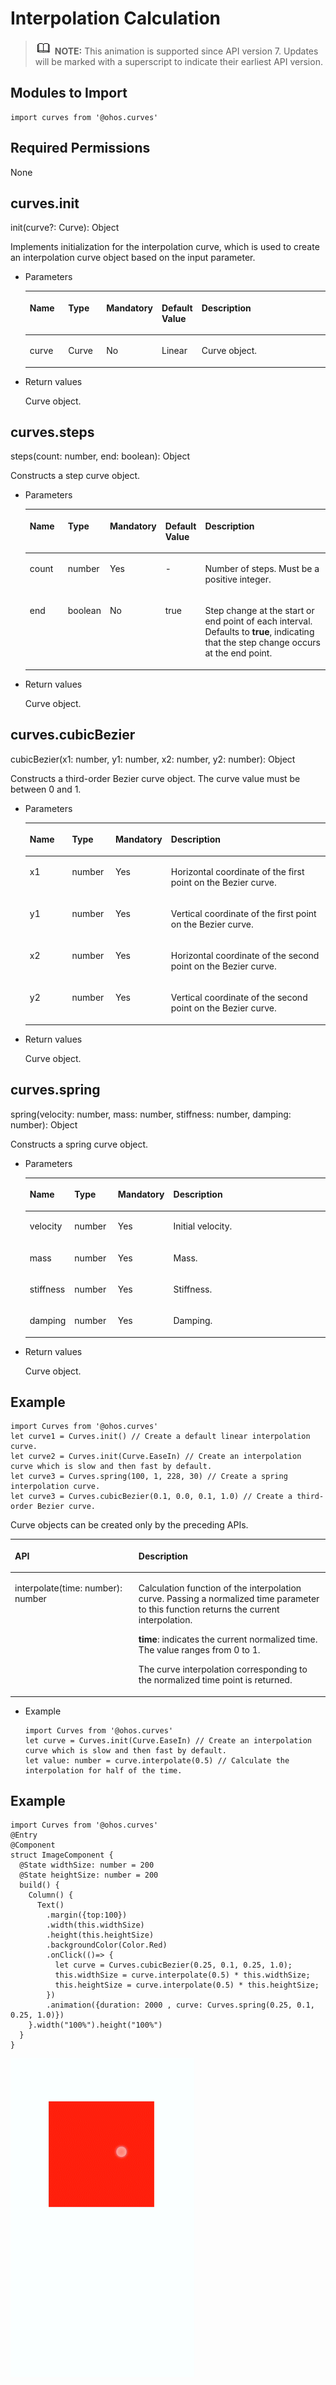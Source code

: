 # Interpolation Calculation<a name="EN-US_TOPIC_0000001237475061"></a>

>![](../../public_sys-resources/icon-note.gif) **NOTE:** 
>This animation is supported since API version 7. Updates will be marked with a superscript to indicate their earliest API version.

## Modules to Import<a name="section377963175114"></a>

```
import curves from '@ohos.curves'
```

## Required Permissions<a name="section1455919446525"></a>

None

## curves.init<a name="section10551016104218"></a>

init\(curve?: Curve\): Object

Implements initialization for the interpolation curve, which is used to create an interpolation curve object based on the input parameter.

-   Parameters

    <a name="table69661135912"></a>
    <table><thead align="left"><tr id="row149668318915"><th class="cellrowborder" valign="top" width="13.71%" id="mcps1.1.6.1.1"><p id="p7966738914"><a name="p7966738914"></a><a name="p7966738914"></a>Name</p>
    </th>
    <th class="cellrowborder" valign="top" width="13.62%" id="mcps1.1.6.1.2"><p id="p296713699"><a name="p296713699"></a><a name="p296713699"></a>Type</p>
    </th>
    <th class="cellrowborder" valign="top" width="8.469999999999999%" id="mcps1.1.6.1.3"><p id="p196718315911"><a name="p196718315911"></a><a name="p196718315911"></a>Mandatory</p>
    </th>
    <th class="cellrowborder" valign="top" width="7.5200000000000005%" id="mcps1.1.6.1.4"><p id="p02881223125210"><a name="p02881223125210"></a><a name="p02881223125210"></a>Default Value</p>
    </th>
    <th class="cellrowborder" valign="top" width="56.68%" id="mcps1.1.6.1.5"><p id="p9967231197"><a name="p9967231197"></a><a name="p9967231197"></a>Description</p>
    </th>
    </tr>
    </thead>
    <tbody><tr id="row18967831393"><td class="cellrowborder" valign="top" width="13.71%" headers="mcps1.1.6.1.1 "><p id="p39671131590"><a name="p39671131590"></a><a name="p39671131590"></a>curve</p>
    </td>
    <td class="cellrowborder" valign="top" width="13.62%" headers="mcps1.1.6.1.2 "><p id="p126051952172518"><a name="p126051952172518"></a><a name="p126051952172518"></a>Curve</p>
    </td>
    <td class="cellrowborder" valign="top" width="8.469999999999999%" headers="mcps1.1.6.1.3 "><p id="p149671932919"><a name="p149671932919"></a><a name="p149671932919"></a>No</p>
    </td>
    <td class="cellrowborder" valign="top" width="7.5200000000000005%" headers="mcps1.1.6.1.4 "><p id="p528813237529"><a name="p528813237529"></a><a name="p528813237529"></a>Linear</p>
    </td>
    <td class="cellrowborder" valign="top" width="56.68%" headers="mcps1.1.6.1.5 "><p id="p168155166474"><a name="p168155166474"></a><a name="p168155166474"></a>Curve object.</p>
    </td>
    </tr>
    </tbody>
    </table>

-   Return values

    Curve object.


## curves.steps<a name="section14558238104310"></a>

steps\(count: number, end: boolean\): Object

Constructs a step curve object.

-   Parameters

    <a name="table0249629144818"></a>
    <table><thead align="left"><tr id="row124982915486"><th class="cellrowborder" valign="top" width="13.71%" id="mcps1.1.6.1.1"><p id="p13249132917480"><a name="p13249132917480"></a><a name="p13249132917480"></a>Name</p>
    </th>
    <th class="cellrowborder" valign="top" width="13.62%" id="mcps1.1.6.1.2"><p id="p12496298488"><a name="p12496298488"></a><a name="p12496298488"></a>Type</p>
    </th>
    <th class="cellrowborder" valign="top" width="8.469999999999999%" id="mcps1.1.6.1.3"><p id="p1024912919485"><a name="p1024912919485"></a><a name="p1024912919485"></a>Mandatory</p>
    </th>
    <th class="cellrowborder" valign="top" width="7.5200000000000005%" id="mcps1.1.6.1.4"><p id="p879793714527"><a name="p879793714527"></a><a name="p879793714527"></a>Default Value</p>
    </th>
    <th class="cellrowborder" valign="top" width="56.68%" id="mcps1.1.6.1.5"><p id="p7249192994817"><a name="p7249192994817"></a><a name="p7249192994817"></a>Description</p>
    </th>
    </tr>
    </thead>
    <tbody><tr id="row324915297485"><td class="cellrowborder" valign="top" width="13.71%" headers="mcps1.1.6.1.1 "><p id="p824982974812"><a name="p824982974812"></a><a name="p824982974812"></a>count</p>
    </td>
    <td class="cellrowborder" valign="top" width="13.62%" headers="mcps1.1.6.1.2 "><p id="p1224913295481"><a name="p1224913295481"></a><a name="p1224913295481"></a>number</p>
    </td>
    <td class="cellrowborder" valign="top" width="8.469999999999999%" headers="mcps1.1.6.1.3 "><p id="p02491629134812"><a name="p02491629134812"></a><a name="p02491629134812"></a>Yes</p>
    </td>
    <td class="cellrowborder" valign="top" width="7.5200000000000005%" headers="mcps1.1.6.1.4 "><p id="p1279713715219"><a name="p1279713715219"></a><a name="p1279713715219"></a>-</p>
    </td>
    <td class="cellrowborder" valign="top" width="56.68%" headers="mcps1.1.6.1.5 "><p id="p13249172974815"><a name="p13249172974815"></a><a name="p13249172974815"></a>Number of steps. Must be a positive integer.</p>
    </td>
    </tr>
    <tr id="row7878205385210"><td class="cellrowborder" valign="top" width="13.71%" headers="mcps1.1.6.1.1 "><p id="p7878155319522"><a name="p7878155319522"></a><a name="p7878155319522"></a>end</p>
    </td>
    <td class="cellrowborder" valign="top" width="13.62%" headers="mcps1.1.6.1.2 "><p id="p11878105317525"><a name="p11878105317525"></a><a name="p11878105317525"></a>boolean</p>
    </td>
    <td class="cellrowborder" valign="top" width="8.469999999999999%" headers="mcps1.1.6.1.3 "><p id="p3878053125214"><a name="p3878053125214"></a><a name="p3878053125214"></a>No</p>
    </td>
    <td class="cellrowborder" valign="top" width="7.5200000000000005%" headers="mcps1.1.6.1.4 "><p id="p1587819539520"><a name="p1587819539520"></a><a name="p1587819539520"></a>true</p>
    </td>
    <td class="cellrowborder" valign="top" width="56.68%" headers="mcps1.1.6.1.5 "><p id="p4878115313527"><a name="p4878115313527"></a><a name="p4878115313527"></a>Step change at the start or end point of each interval. Defaults to <strong id="b1812913918461"><a name="b1812913918461"></a><a name="b1812913918461"></a>true</strong>, indicating that the step change occurs at the end point.</p>
    </td>
    </tr>
    </tbody>
    </table>

-   Return values

    Curve object.


## curves.cubicBezier<a name="section548233515442"></a>

cubicBezier\(x1: number, y1: number, x2: number, y2: number\): Object

Constructs a third-order Bezier curve object. The curve value must be between 0 and 1.

-   Parameters

    <a name="table3158136144813"></a>
    <table><thead align="left"><tr id="row151581136164820"><th class="cellrowborder" valign="top" width="14.82%" id="mcps1.1.5.1.1"><p id="p141580364487"><a name="p141580364487"></a><a name="p141580364487"></a>Name</p>
    </th>
    <th class="cellrowborder" valign="top" width="14.729999999999999%" id="mcps1.1.5.1.2"><p id="p6158103613485"><a name="p6158103613485"></a><a name="p6158103613485"></a>Type</p>
    </th>
    <th class="cellrowborder" valign="top" width="9.16%" id="mcps1.1.5.1.3"><p id="p115843684817"><a name="p115843684817"></a><a name="p115843684817"></a>Mandatory</p>
    </th>
    <th class="cellrowborder" valign="top" width="61.29%" id="mcps1.1.5.1.4"><p id="p41581736184811"><a name="p41581736184811"></a><a name="p41581736184811"></a>Description</p>
    </th>
    </tr>
    </thead>
    <tbody><tr id="row71591236104812"><td class="cellrowborder" valign="top" width="14.82%" headers="mcps1.1.5.1.1 "><p id="p16159536184811"><a name="p16159536184811"></a><a name="p16159536184811"></a>x1</p>
    </td>
    <td class="cellrowborder" valign="top" width="14.729999999999999%" headers="mcps1.1.5.1.2 "><p id="p8159113684815"><a name="p8159113684815"></a><a name="p8159113684815"></a>number</p>
    </td>
    <td class="cellrowborder" valign="top" width="9.16%" headers="mcps1.1.5.1.3 "><p id="p17159133634811"><a name="p17159133634811"></a><a name="p17159133634811"></a>Yes</p>
    </td>
    <td class="cellrowborder" valign="top" width="61.29%" headers="mcps1.1.5.1.4 "><p id="p15159163664814"><a name="p15159163664814"></a><a name="p15159163664814"></a>Horizontal coordinate of the first point on the Bezier curve.</p>
    </td>
    </tr>
    <tr id="row74932085115"><td class="cellrowborder" valign="top" width="14.82%" headers="mcps1.1.5.1.1 "><p id="p949316065114"><a name="p949316065114"></a><a name="p949316065114"></a>y1</p>
    </td>
    <td class="cellrowborder" valign="top" width="14.729999999999999%" headers="mcps1.1.5.1.2 "><p id="p149313011517"><a name="p149313011517"></a><a name="p149313011517"></a>number</p>
    </td>
    <td class="cellrowborder" valign="top" width="9.16%" headers="mcps1.1.5.1.3 "><p id="p84938011513"><a name="p84938011513"></a><a name="p84938011513"></a>Yes</p>
    </td>
    <td class="cellrowborder" valign="top" width="61.29%" headers="mcps1.1.5.1.4 "><p id="p124932020510"><a name="p124932020510"></a><a name="p124932020510"></a>Vertical coordinate of the first point on the Bezier curve.</p>
    </td>
    </tr>
    <tr id="row94250210517"><td class="cellrowborder" valign="top" width="14.82%" headers="mcps1.1.5.1.1 "><p id="p8425623518"><a name="p8425623518"></a><a name="p8425623518"></a>x2</p>
    </td>
    <td class="cellrowborder" valign="top" width="14.729999999999999%" headers="mcps1.1.5.1.2 "><p id="p34251829512"><a name="p34251829512"></a><a name="p34251829512"></a>number</p>
    </td>
    <td class="cellrowborder" valign="top" width="9.16%" headers="mcps1.1.5.1.3 "><p id="p0425726516"><a name="p0425726516"></a><a name="p0425726516"></a>Yes</p>
    </td>
    <td class="cellrowborder" valign="top" width="61.29%" headers="mcps1.1.5.1.4 "><p id="p34261218514"><a name="p34261218514"></a><a name="p34261218514"></a>Horizontal coordinate of the second point on the Bezier curve.</p>
    </td>
    </tr>
    <tr id="row023810485115"><td class="cellrowborder" valign="top" width="14.82%" headers="mcps1.1.5.1.1 "><p id="p1523810412512"><a name="p1523810412512"></a><a name="p1523810412512"></a>y2</p>
    </td>
    <td class="cellrowborder" valign="top" width="14.729999999999999%" headers="mcps1.1.5.1.2 "><p id="p923824105112"><a name="p923824105112"></a><a name="p923824105112"></a>number</p>
    </td>
    <td class="cellrowborder" valign="top" width="9.16%" headers="mcps1.1.5.1.3 "><p id="p1723810475114"><a name="p1723810475114"></a><a name="p1723810475114"></a>Yes</p>
    </td>
    <td class="cellrowborder" valign="top" width="61.29%" headers="mcps1.1.5.1.4 "><p id="p123984195113"><a name="p123984195113"></a><a name="p123984195113"></a>Vertical coordinate of the second point on the Bezier curve.</p>
    </td>
    </tr>
    </tbody>
    </table>

-   Return values

    Curve object.


## curves.spring<a name="section185801926114514"></a>

spring\(velocity: number, mass: number, stiffness: number, damping: number\): Object

Constructs a spring curve object.

-   Parameters

    <a name="table131871943104820"></a>
    <table><thead align="left"><tr id="row181871743184818"><th class="cellrowborder" valign="top" width="14.82%" id="mcps1.1.5.1.1"><p id="p1218734312483"><a name="p1218734312483"></a><a name="p1218734312483"></a>Name</p>
    </th>
    <th class="cellrowborder" valign="top" width="14.729999999999999%" id="mcps1.1.5.1.2"><p id="p418784319488"><a name="p418784319488"></a><a name="p418784319488"></a>Type</p>
    </th>
    <th class="cellrowborder" valign="top" width="9.16%" id="mcps1.1.5.1.3"><p id="p11871343184815"><a name="p11871343184815"></a><a name="p11871343184815"></a>Mandatory</p>
    </th>
    <th class="cellrowborder" valign="top" width="61.29%" id="mcps1.1.5.1.4"><p id="p318719438480"><a name="p318719438480"></a><a name="p318719438480"></a>Description</p>
    </th>
    </tr>
    </thead>
    <tbody><tr id="row191871543204816"><td class="cellrowborder" valign="top" width="14.82%" headers="mcps1.1.5.1.1 "><p id="p181872434485"><a name="p181872434485"></a><a name="p181872434485"></a>velocity</p>
    </td>
    <td class="cellrowborder" valign="top" width="14.729999999999999%" headers="mcps1.1.5.1.2 "><p id="p10187154315489"><a name="p10187154315489"></a><a name="p10187154315489"></a>number</p>
    </td>
    <td class="cellrowborder" valign="top" width="9.16%" headers="mcps1.1.5.1.3 "><p id="p12187114324819"><a name="p12187114324819"></a><a name="p12187114324819"></a>Yes</p>
    </td>
    <td class="cellrowborder" valign="top" width="61.29%" headers="mcps1.1.5.1.4 "><p id="p618794317482"><a name="p618794317482"></a><a name="p618794317482"></a>Initial velocity.</p>
    </td>
    </tr>
    <tr id="row1618041604916"><td class="cellrowborder" valign="top" width="14.82%" headers="mcps1.1.5.1.1 "><p id="p418071614913"><a name="p418071614913"></a><a name="p418071614913"></a>mass</p>
    </td>
    <td class="cellrowborder" valign="top" width="14.729999999999999%" headers="mcps1.1.5.1.2 "><p id="p4180916174920"><a name="p4180916174920"></a><a name="p4180916174920"></a>number</p>
    </td>
    <td class="cellrowborder" valign="top" width="9.16%" headers="mcps1.1.5.1.3 "><p id="p12180161674916"><a name="p12180161674916"></a><a name="p12180161674916"></a>Yes</p>
    </td>
    <td class="cellrowborder" valign="top" width="61.29%" headers="mcps1.1.5.1.4 "><p id="p1718091618492"><a name="p1718091618492"></a><a name="p1718091618492"></a>Mass.</p>
    </td>
    </tr>
    <tr id="row10880111194912"><td class="cellrowborder" valign="top" width="14.82%" headers="mcps1.1.5.1.1 "><p id="p1088021114913"><a name="p1088021114913"></a><a name="p1088021114913"></a>stiffness</p>
    </td>
    <td class="cellrowborder" valign="top" width="14.729999999999999%" headers="mcps1.1.5.1.2 "><p id="p1388011104913"><a name="p1388011104913"></a><a name="p1388011104913"></a>number</p>
    </td>
    <td class="cellrowborder" valign="top" width="9.16%" headers="mcps1.1.5.1.3 "><p id="p15880101154919"><a name="p15880101154919"></a><a name="p15880101154919"></a>Yes</p>
    </td>
    <td class="cellrowborder" valign="top" width="61.29%" headers="mcps1.1.5.1.4 "><p id="p288031184919"><a name="p288031184919"></a><a name="p288031184919"></a>Stiffness.</p>
    </td>
    </tr>
    <tr id="row1773111135015"><td class="cellrowborder" valign="top" width="14.82%" headers="mcps1.1.5.1.1 "><p id="p373121105014"><a name="p373121105014"></a><a name="p373121105014"></a>damping</p>
    </td>
    <td class="cellrowborder" valign="top" width="14.729999999999999%" headers="mcps1.1.5.1.2 "><p id="p177311185012"><a name="p177311185012"></a><a name="p177311185012"></a>number</p>
    </td>
    <td class="cellrowborder" valign="top" width="9.16%" headers="mcps1.1.5.1.3 "><p id="p27381105013"><a name="p27381105013"></a><a name="p27381105013"></a>Yes</p>
    </td>
    <td class="cellrowborder" valign="top" width="61.29%" headers="mcps1.1.5.1.4 "><p id="p47414115501"><a name="p47414115501"></a><a name="p47414115501"></a>Damping.</p>
    </td>
    </tr>
    </tbody>
    </table>

-   Return values

    Curve object.


## Example<a name="section75051320581"></a>

```
import Curves from '@ohos.curves'
let curve1 = Curves.init() // Create a default linear interpolation curve.
let curve2 = Curves.init(Curve.EaseIn) // Create an interpolation curve which is slow and then fast by default.
let curve3 = Curves.spring(100, 1, 228, 30) // Create a spring interpolation curve.
let curve3 = Curves.cubicBezier(0.1, 0.0, 0.1, 1.0) // Create a third-order Bezier curve.
```

Curve objects can be created only by the preceding APIs.

<a name="table268mcpsimp"></a>
<table><thead align="left"><tr id="row274mcpsimp"><th class="cellrowborder" valign="top" width="39.26%" id="mcps1.1.3.1.1"><p id="p276mcpsimp"><a name="p276mcpsimp"></a><a name="p276mcpsimp"></a>API</p>
</th>
<th class="cellrowborder" valign="top" width="60.74%" id="mcps1.1.3.1.2"><p id="p280mcpsimp"><a name="p280mcpsimp"></a><a name="p280mcpsimp"></a>Description</p>
</th>
</tr>
</thead>
<tbody><tr id="row281mcpsimp"><td class="cellrowborder" valign="top" width="39.26%" headers="mcps1.1.3.1.1 "><p id="p825816201103"><a name="p825816201103"></a><a name="p825816201103"></a>interpolate(time: number): number</p>
</td>
<td class="cellrowborder" valign="top" width="60.74%" headers="mcps1.1.3.1.2 "><p id="p163641244113119"><a name="p163641244113119"></a><a name="p163641244113119"></a>Calculation function of the interpolation curve. Passing a normalized time parameter to this function returns the current interpolation.</p>
<p id="p71285919117"><a name="p71285919117"></a><a name="p71285919117"></a><strong id="b1644135712493"><a name="b1644135712493"></a><a name="b1644135712493"></a>time</strong>: indicates the current normalized time. The value ranges from 0 to 1.</p>
<p id="p154022291218"><a name="p154022291218"></a><a name="p154022291218"></a>The curve interpolation corresponding to the normalized time point is returned.</p>
</td>
</tr>
</tbody>
</table>

-   Example

    ```
    import Curves from '@ohos.curves'
    let curve = Curves.init(Curve.EaseIn) // Create an interpolation curve which is slow and then fast by default.
    let value: number = curve.interpolate(0.5) // Calculate the interpolation for half of the time.
    ```


## Example<a name="section839432815193"></a>

```
import Curves from '@ohos.curves'
@Entry
@Component
struct ImageComponent {
  @State widthSize: number = 200
  @State heightSize: number = 200
  build() {
    Column() {
      Text()
        .margin({top:100})
        .width(this.widthSize)
        .height(this.heightSize)
        .backgroundColor(Color.Red)
        .onClick(()=> {
          let curve = Curves.cubicBezier(0.25, 0.1, 0.25, 1.0);
          this.widthSize = curve.interpolate(0.5) * this.widthSize;
          this.heightSize = curve.interpolate(0.5) * this.heightSize;
        })
        .animation({duration: 2000 , curve: Curves.spring(0.25, 0.1, 0.25, 1.0)})
    }.width("100%").height("100%")
  }
}
```

![](figures/5.gif)

